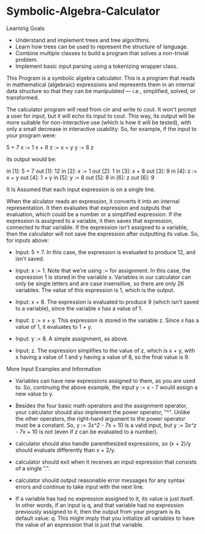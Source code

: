 # Symbolic-Algebra-Calculator

Learning Goals

* Understand and implement trees and tree algorithms.
* Learn how trees can be used to represent the structure of language.
* Combine multiple classes to build a program that solves a non-trivial problem.
* Implement basic input parsing using a tokenizing wrapper class.

This Program is a symbolic algebra calculator. This is a program that reads in mathematical (algebraic) expressions and represents them in an internal data structure so that they can be manipulated — i.e., simplified, solved, or transformed. 

The calculator program will read from cin and write to cout. It won't prompt a user for input, but it will echo its input to cout. This way, its output will be more suitable for non-interactive use (which is how it will be tested), with only a small decrease in interactive usability. So, for example, if the input to your program were:

5 + 7
x := 1
x + 8
z := x + y
y := 8
z

its output would be:

in  [1]: 5 + 7
out [1]: 12
in  [2]: x := 1
out [2]: 1
in  [3]: x + 8
out [3]: 9
in  [4]: z := x + y
out [4]: 1 + y
in  [5]: y := 8
out [5]: 8
in  [6]: z
out [6]: 9

It Is Assumed that each input expression is on a single line.

When the alculator reads an expression, it converts it into an internal representation. It then evaluates that expression and outputs that evaluation, which could be a number or a simplified expression. If the expression is assigned to a variable, it then saves that expression, connected to that variable. If the expression isn't assigned to a variable, then the calculator will not save the expression after outputting its value. So, for inputs above:

* Input: 5 + 7. In this case, the expression is evaluated to produce 12, and isn't saved.

* Input: x := 1. Note that we're using := for assignment. In this case, the expression 1 is stored in the variable x. Variables in our calculator can only be single letters and are case insensitive, so there are only 26 variables. The value of this expression is 1, which is the output.

* Input: x + 8. The expression is evaluated to produce 9 (which isn't saved to a variable), since the variable x has a value of 1.

* Input: z := x + y. This expression is stored in the variable z. Since x has a value of 1, it evaluates to 1 + y.

* Input: y := 8. A simple assignment, as above.

* Input: z. The expression simplifies to the value of z, which is x + y, with x having a value of 1 and y having a value of 8, so the final value is 9.

More Input Examples and Information

* Variables can have new expressions assigned to them, as you are used to. So, continuing the above example, the input y := x - 7 would assign a new value to y.

* Besides the four basic math operators and the assignment operator, your calculator should also implement the power operator, "^". Unlike the other operators, the right-hand argument to the power operator must be a constant. So, y := 3*x^2 - 7*x + 10 is a valid input, but y := 3*x^z - 7*x + 10 is not (even if z can be evaluated to a number).
* calculator should also handle parenthesized expressions, so (x + 2)/y should evaluate differently than x + 2/y.

* calculator should exit when it receives an input expression that consists of a single ".".

* calculator should output reasonable error messages for any syntax errors and continue to take input with the next line.

* If a variable has had no expression assigned to it, its value is just itself. In other words, if an input is q, and that variable had no expression previously assigned to it, then the output from your program is its default value: q. This might imply that you initialize all variables to have the value of an expression that is just that variable.
